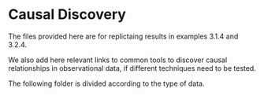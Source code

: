 
# Causal Discovery

The files provided here are for replictaing results in examples 3.1.4 and 3.2.4.

We also add here relevant links to common tools to discover causal relationships in observational data, if different techniques need to be tested.

The following folder is divided according to the type of data.
